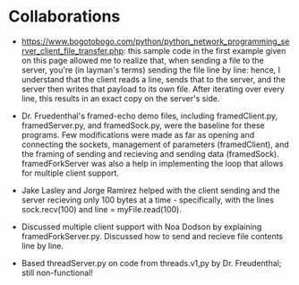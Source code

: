 # Collaborations

* https://www.bogotobogo.com/python/python_network_programming_server_client_file_transfer.php:
this sample code in the first example given on this page allowed me to realize
that, when sending a file to the server, you're (in layman's terms) sending
the file line by line: hence, I understand that the client reads a line, sends
that to the server, and the server then writes that payload to its own
file. After iterating over every line, this results in an exact copy on the
server's side.

* Dr. Fruedenthal's framed-echo demo files, including framedClient.py,
  framedServer.py, and framedSock.py, were the baseline for these
  programs. Few modifications were made as far as opening and connecting the
  sockets, management of parameters (framedClient), and the framing of sending
  and recieving and sending data (framedSock). framedForkServer was also a
  help in implementing the loop that allows for multiple client support.

* Jake Lasley and Jorge Ramirez helped with the client sending and the server
  recieving only 100 bytes at a time - specifically, with the lines
  sock.recv(100) and line = myFile.read(100).

* Discussed multiple client support with Noa Dodson by explaining
  framedForkServer.py. Discussed how to send and recieve file contents line by
  line.

* Based threadServer.py on code from threads.v1,py by Dr. Freudenthal; still non-functional!
